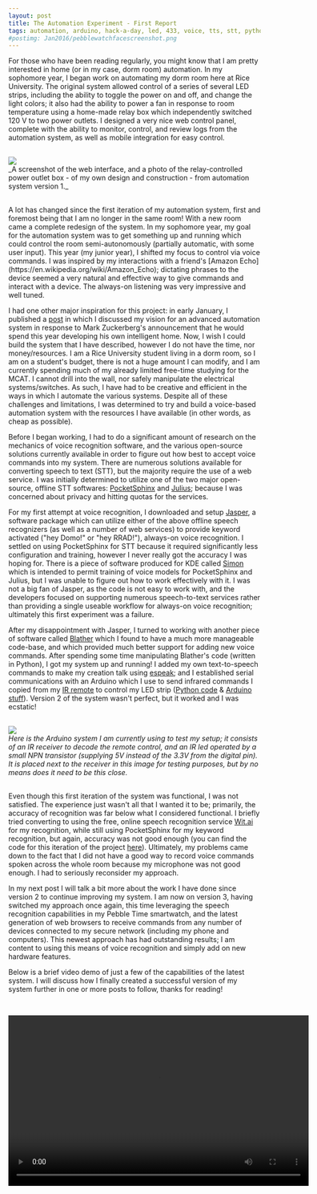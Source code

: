 ```yaml
---
layout: post
title: The Automation Experiment - First Report
tags: automation, arduino, hack-a-day, led, 433, voice, tts, stt, python, nodejs
#postimg: Jan2016/pebblewatchfacescreenshot.png
---
```

For those who have been reading regularly, you might know that I am pretty interested in home (or in my case, dorm room) automation. In my sophomore year, I began work on automating my dorm room here at Rice University. The original system allowed control of a series of several LED strips, including the ability to toggle the power on and off, and change the light colors; it also had the ability to power a fan in response to room temperature using a home-made relay box which independently switched 120 V to two power outlets. I designed a very nice web control panel, complete with the ability to monitor, control, and review logs from the automation system, as well as mobile integration for easy control.
<div style="margin-top: 30px; margin-bottom: 30px;">
  <a href="https://hackaday.io/project/4898-rice-ridiculously-automated-dorm-rrad" style="color: black; text-decoration: none;">
    <img src="/blog/public/img/Feb2016/outlet.png" style="margin: auto;">
    <br>
  </a>
  _A screenshot of the web interface, and a photo of the relay-controlled power outlet box - of my own design and construction - from automation system version 1._
</div>
A lot has changed since the first iteration of my automation system, first and foremost being that I am no longer in the same room! With a new room came a complete redesign of the system. In my sophomore year, my goal for the automation system was to get something up and running which could control the room semi-autonomously (partially automatic, with some user input). This year (my junior year), I shifted my focus to control via voice commands. I was inspired by my interactions with a friend's [Amazon Echo](https://en.wikipedia.org/wiki/Amazon_Echo); dictating phrases to the device seemed a very natural and effective way to give commands and interact with a device. The always-on listening was very impressive and well tuned.

I had one other major inspiration for this project: in early January, I published a [post](http://jpoles1.github.io/blog/2016/01/04/The-AI-Challenge/) in which I discussed my vision for an advanced automation system in response to Mark Zuckerberg's announcement that he would spend this year developing his own intelligent home. Now, I wish I could build the system that I have described, however I do not have the time, nor money/resources. I am a Rice University student living in a dorm room, so I am on a student's budget, there is not a huge amount I can modify, and I am currently spending much of my already limited free-time studying for the MCAT. I cannot drill into the wall, nor safely manipulate the electrical systems/switches. As such, I have had to be creative and efficient in the ways in which I  automate the various systems. Despite all of these challenges and limitations, I was determined to try and build a voice-based automation system with the resources I have available (in other words, as cheap as possible).

Before I began working, I had to do a significant amount of research on the mechanics of voice recognition software, and the various open-source solutions currently available in order to figure out how best to accept voice commands into my system. There are numerous solutions available for converting speech to text (STT), but the majority require the use of a web service. I was initially determined to utilize one of the two major open-source, offline STT softwares: [PocketSphinx](https://github.com/cmusphinx/pocketsphinx) and [Julius](https://github.com/julius-speech/julius); because I was concerned about privacy and hitting quotas for the services.

For my first attempt at voice recognition, I downloaded and setup [Jasper](https://jasperproject.github.io/), a software package which can utilize either of the above offline speech recognizers (as well as a number of web services) to provide keyword activated ("hey Domo!" or "hey RRAD!"), always-on voice recognition. I settled on using PocketSphinx for STT because it required significantly less configuration and training, however I never really got the accuracy I was hoping for. There is a piece of software produced for KDE called [Simon](https://simon.kde.org/) which is intended to permit training of voice models for PocketSphinx and Julius, but I was unable to figure out how to work effectively with it. I was not a big fan of Jasper, as the code is not easy to work with, and the developers focused on supporting numerous speech-to-text services rather than providing a single useable workflow for always-on voice recognition; ultimately this first experiment was a failure.

After my disappointment with Jasper, I turned to working with another piece of software called [Blather](https://github.com/ajbogh/blather) which I found to have a much more manageable code-base, and which provided much better support for adding new voice commands. After spending some time manipulating Blather's code (written in Python), I got my system up and running! I added my own text-to-speech commands to make my creation talk using [espeak](http://espeak.sourceforge.net/); and I established serial communications with an Arduino which I use to send infrared commands I copied from my [IR remote](http://img.banggood.com/images/upload/SKU049891/20121129172026837.jpg) to control my LED strip ([Python code](https://github.com/jpoles1/domo/blob/node/plugins/ardlights.py) & [Arduino stuff](https://github.com/jpoles1/domo/tree/node/hardware/IRPeripheral)). Version 2 of the system wasn't perfect, but it worked and I was ecstatic!

<div style="margin-top: 30px; margin-bottom: 30px;">
  <a href="https://hackaday.io/project/4898-rice-ridiculously-automated-dorm-rrad" style="color: black; text-decoration: none;">
    <img src="/blog/public/img/Feb2016/arduino.jpg" style="margin: auto;">
    <br>
  </a>
  <i>Here is the Arduino system I am currently using to test my setup; it consists of an IR receiver to decode the remote control, and an IR led operated by a small NPN transistor (supplying 5V instead of the 3.3V from the digital pin). It is placed next to the receiver in this image for testing purposes, but by no means does it need to be this close.</i>
</div>

Even though this first iteration of the system was functional, I was not satisfied. The experience just wasn't all that I wanted it to be; primarily, the accuracy of recognition was far below what I considered functional. I briefly tried converting to using the free, online speech recognition service [Wit.ai](https://wit.ai/) for my recognition, while still using PocketSphinx for my keyword recognition, but again, accuracy was not good enough (you can find the code for this iteration of the project [here](https://github.com/jpoles1/domo/tree/master)). Ultimately, my problems came down to the fact that I did not have a good way to record voice commands spoken across the whole room because my microphone was not good enough. I had to seriously reconsider my approach.

In my next post I will talk a bit more about the work I have done since version 2 to continue improving my system. I am now on version 3, having switched my approach once again, this time leveraging the speech recognition capabilities in my Pebble Time smartwatch, and the latest generation of web browsers to receive commands from any number of devices connected to my secure network (including my phone and computers). This newest approach has had outstanding results; I am content to using this means of voice recognition and simply add on new hardware features.

Below is a brief video demo of just a few of the capabilities of the latest system. I will discuss how I finally created a successful version of my system further in one or more posts to follow, thanks for reading!

<video width="600" height="340" style="margin-top: 30px;" controls>
  <source src="/blog/public/vid/domo_first_demo.mp4" type="video/mp4">
  Your browser does not support the video tag.
</video>

